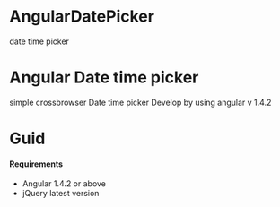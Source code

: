 # AngularDatePicker
date time picker

<h1>Angular Date time picker</h1>
 <p>
   simple crossbrowser Date time picker
   Develop by using angular v 1.4.2
 </p>
 
 <h1>Guid</h1>
   <h4>Requirements</h4>
  <ul>
    <li>Angular 1.4.2 or above</li>
    <li>jQuery latest version</li>
  </ul>
